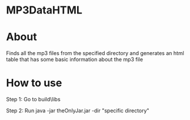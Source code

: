 # MP3DataHTML

# About

Finds all the mp3 files from the specified directory and generates an html table that has some basic information about the mp3 file

# How to use

Step 1: Go to build\libs

Step 2: Run java -jar theOnlyJar.jar -dir "specific directory"
